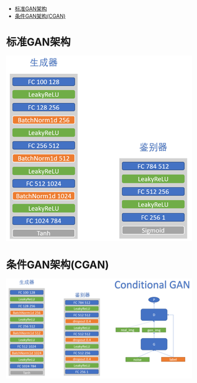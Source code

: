 - [标准GAN架构](#标准gan架构)
- [条件GAN架构(CGAN)](#条件gan架构cgan)

# 标准GAN架构
<img id='gan' src='架构图/GAN.png'>

# 条件GAN架构(CGAN)
<img id='cgan' src='架构图/CGAN.png'>